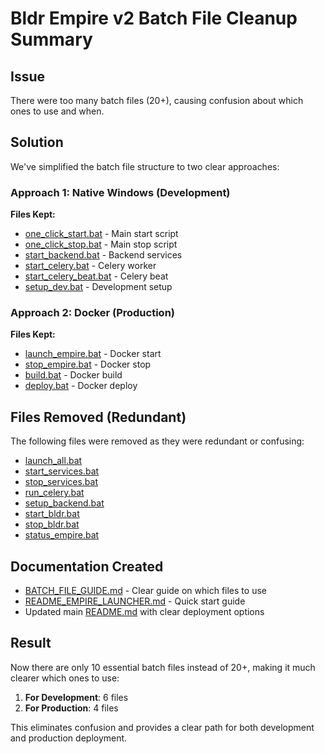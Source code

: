 # Bldr Empire v2 Batch File Cleanup Summary

## Issue
There were too many batch files (20+), causing confusion about which ones to use and when.

## Solution
We've simplified the batch file structure to two clear approaches:

### Approach 1: Native Windows (Development)
**Files Kept:**
- [one_click_start.bat](file:///c%3A/Bldr/one_click_start.bat) - Main start script
- [one_click_stop.bat](file:///c%3A/Bldr/one_click_stop.bat) - Main stop script
- [start_backend.bat](file:///c%3A/Bldr/start_backend.bat) - Backend services
- [start_celery.bat](file:///c%3A/Bldr/start_celery.bat) - Celery worker
- [start_celery_beat.bat](file:///c%3A/Bldr/start_celery_beat.bat) - Celery beat
- [setup_dev.bat](file:///c%3A/Bldr/setup_dev.bat) - Development setup

### Approach 2: Docker (Production)
**Files Kept:**
- [launch_empire.bat](file:///c%3A/Bldr/launch_empire.bat) - Docker start
- [stop_empire.bat](file:///c%3A/Bldr/stop_empire.bat) - Docker stop
- [build.bat](file:///c%3A/Bldr/build.bat) - Docker build
- [deploy.bat](file:///c%3A/Bldr/deploy.bat) - Docker deploy

## Files Removed (Redundant)
The following files were removed as they were redundant or confusing:
- [launch_all.bat](file:///c%3A/Bldr/launch_all.bat)
- [start_services.bat](file:///c%3A/Bldr/start_services.bat)
- [stop_services.bat](file:///c%3A/Bldr/stop_services.bat)
- [run_celery.bat](file:///c%3A/Bldr/run_celery.bat)
- [setup_backend.bat](file:///c%3A/Bldr/setup_backend.bat)
- [start_bldr.bat](file:///c%3A/Bldr/start_bldr.bat)
- [stop_bldr.bat](file:///c%3A/Bldr/stop_bldr.bat)
- [status_empire.bat](file:///c%3A/Bldr/status_empire.bat)

## Documentation Created
- [BATCH_FILE_GUIDE.md](file:///c%3A/Bldr/BATCH_FILE_GUIDE.md) - Clear guide on which files to use
- [README_EMPIRE_LAUNCHER.md](file:///c%3A/Bldr/README_EMPIRE_LAUNCHER.md) - Quick start guide
- Updated main [README.md](file:///c%3A/Bldr/README.md) with clear deployment options

## Result
Now there are only 10 essential batch files instead of 20+, making it much clearer which ones to use:

1. **For Development**: 6 files
2. **For Production**: 4 files

This eliminates confusion and provides a clear path for both development and production deployment.